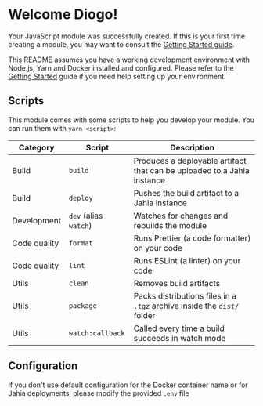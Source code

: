 # Welcome Diogo!

Your JavaScript module was successfully created. If this is your first time creating a module, you may want to consult the [Getting Started guide](https://github.com/Jahia/javascript-modules/tree/main/docs/1-getting-started/1-dev-environment#create-a-new-project).

This README assumes you have a working development environment with Node.js, Yarn and Docker installed and configured. Please refer to the [Getting Started](https://github.com/Jahia/javascript-modules/tree/main/docs/1-getting-started/1-dev-environment#pre-requisites) guide if you need help setting up your environment.

## Scripts

This module comes with some scripts to help you develop your module. You can run them with `yarn <script>`:

| Category     | Script                | Description                                                             |
| ------------ | --------------------- | ----------------------------------------------------------------------- |
| Build        | `build`               | Produces a deployable artifact that can be uploaded to a Jahia instance |
| Build        | `deploy`              | Pushes the build artifact to a Jahia instance                           |
| Development  | `dev` (alias `watch`) | Watches for changes and rebuilds the module                             |
| Code quality | `format`              | Runs Prettier (a code formatter) on your code                           |
| Code quality | `lint`                | Runs ESLint (a linter) on your code                                     |
| Utils        | `clean`               | Removes build artifacts                                                 |
| Utils        | `package`             | Packs distributions files in a `.tgz` archive inside the `dist/` folder |
| Utils        | `watch:callback`      | Called every time a build succeeds in watch mode                        |

## Configuration

If you don't use default configuration for the Docker container name or for Jahia deployments, please modify the provided `.env` file
